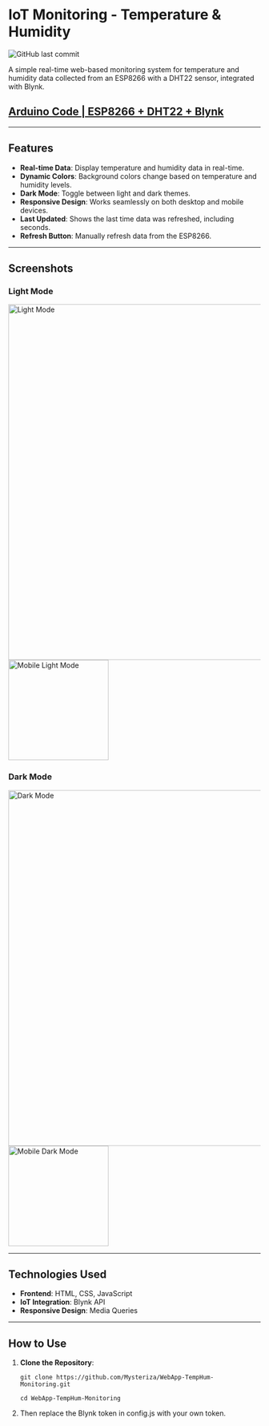 # IoT Monitoring - Temperature & Humidity
![GitHub last commit](https://img.shields.io/github/last-commit/Mysteriza/WebApp-TempHum-Monitoring)

A simple real-time web-based monitoring system for temperature and humidity data collected from an ESP8266 with a DHT22 sensor, integrated with Blynk.

## [Arduino Code | ESP8266 + DHT22 + Blynk](https://github.com/Mysteriza/DHT22-Blynk-Monitoring)

---

## Features

- **Real-time Data**: Display temperature and humidity data in real-time.
- **Dynamic Colors**: Background colors change based on temperature and humidity levels.
- **Dark Mode**: Toggle between light and dark themes.
- **Responsive Design**: Works seamlessly on both desktop and mobile devices.
- **Last Updated**: Shows the last time data was refreshed, including seconds.
- **Refresh Button**: Manually refresh data from the ESP8266.

---

## Screenshots
### Light Mode
<img src="https://github.com/user-attachments/assets/81620df0-86e8-45f7-8c1c-de49a2c07bc3" alt="Light Mode" width="710" />
<img src="https://github.com/user-attachments/assets/020ca4b7-f67e-4d07-a0de-2bbc0c26058b" alt="Mobile Light Mode" width="200" />

### Dark Mode
<img src="https://github.com/user-attachments/assets/4743a873-6854-4987-8ccc-ac2beb382b34" alt="Dark Mode" width="710" />
<img src="https://github.com/user-attachments/assets/051e7a70-b8ce-43a0-97b3-7471c5c5ee49" alt="Mobile Dark Mode" width="200" />

---

## Technologies Used

- **Frontend**: HTML, CSS, JavaScript
- **IoT Integration**: Blynk API
- **Responsive Design**: Media Queries

---

## How to Use

1. **Clone the Repository**:
   ```
   git clone https://github.com/Mysteriza/WebApp-TempHum-Monitoring.git
   ```
   ```
   cd WebApp-TempHum-Monitoring
   ```
2. Then replace the Blynk token in config.js with your own token.
